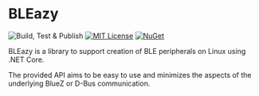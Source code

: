 # BLEazy

![Build, Test & Publish](https://github.com/Lukzy/BLEazy/workflows/Build,%20Test%20&%20Publish/badge.svg) [![MIT License](https://img.shields.io/badge/license-MIT-blue)](LICENSE) [![NuGet](https://img.shields.io/nuget/vpre/BLEazy)](https://www.nuget.org/packages/BLEazy/)

BLEazy is a library to support creation of BLE peripherals on Linux using .NET Core.

The provided API aims to be easy to use and minimizes the aspects of the underlying BlueZ or D-Bus communication.
